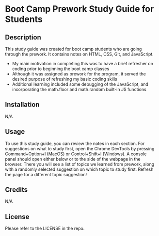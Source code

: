 # Boot Camp Prework Study Guide for Students

## Description

This study guide was created for boot camp students who are going through the prework. It contains notes on HTML, CSS, Git, and JavaScript.

- My main motivation in completing this was to have a brief refresher on coding prior to beginning the boot camp classes 
- Although it was assigned as prework for the program, it served the desired purpose of refreshing my basic coding skills
- Additional learning included some debugging of the JavaScript, and incorporating the math.floor and math.random built-in JS functions

## Installation

N/A

## Usage

To use this study guide, you can review the notes in each section. For suggestions on what to study first, open the Chrome DevTools by pressing Command+Option+I (MacOS) or Control+Shift+I (Windows). A console panel should open either below or to the side of the webpage in the browser. There you will see a list of topics we learned from prework, along with a randomly selected suggestion on which topic to study first. Refresh the page for a different topic suggestion!

## Credits

N/A

## License

Please refer to the LICENSE in the repo.

